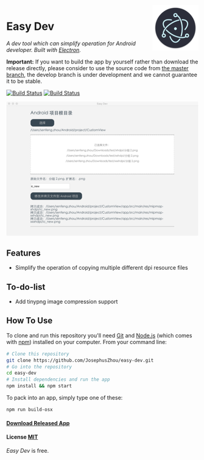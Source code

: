 <img src="/assets/icon.png" alt="logo" height="120" align="right" />

# Easy Dev

*A dev tool which can simplify operation for Android developer. Built with [Electron](https://github.com/atom/electron).*


**Important:** If you want to build the app by yourself rather than download the release directly, please consider to use the source code from [the master branch](https://github.com/JosephusZhou/easy-dev/tree/master), the develop branch is under development and we cannot guarantee it to be stable.

[![Build Status](https://img.shields.io/github/stars/JosephusZhou/easy-dev.svg)](https://github.com/JosephusZhou/easy-dev)
[![Build Status](https://img.shields.io/github/forks/JosephusZhou/easy-dev.svg)](https://github.com/JosephusZhou/easy-dev)

![Example](https://github.com/JosephusZhou/easy-dev/blob/master/images/demo.png)

## Features

- Simplify the operation of copying multiple different dpi resource files

## To-do-list

- Add tinypng image compression support

## How To Use

To clone and run this repository you'll need [Git](https://git-scm.com) and [Node.js](https://nodejs.org/en/download/) (which comes with [npm](https://www.npmjs.com/)) installed on your computer. From your command line:

``` bash
# Clone this repository
git clone https://github.com/JosephusZhou/easy-dev.git
# Go into the repository
cd easy-dev
# Install dependencies and run the app
npm install && npm start
```

To pack into an app, simply type one of these:

``` shell
npm run build-osx
```

#### [Download Released App](https://github.com/JosephusZhou/easy-dev/releases)

#### License [MIT](LICENSE.md)

*Easy Dev* is free.
